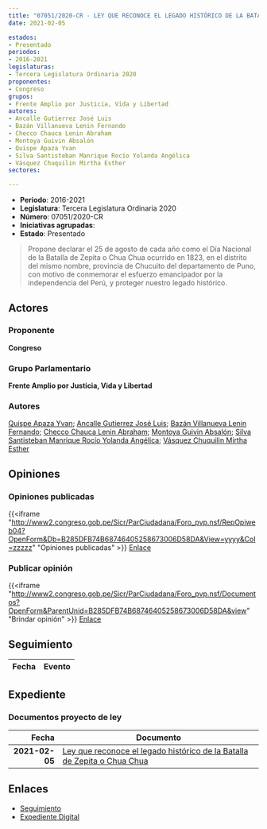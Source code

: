 ```yaml
---
title: "07051/2020-CR - LEY QUE RECONOCE EL LEGADO HISTÓRICO DE LA BATALLA DE ZEPITA O CHUA CHUA"
date: 2021-02-05

estados:
- Presentado
periodos:
- 2016-2021
legislaturas:
- Tercera Legislatura Ordinaria 2020
proponentes:
- Congreso
grupos:
- Frente Amplio por Justicia, Vida y Libertad
autores:
- Ancalle Gutierrez José Luis
- Bazán Villanueva Lenin Fernando
- Checco Chauca Lenin Abraham
- Montoya Guivin Absalón
- Quispe Apaza Yvan
- Silva Santisteban Manrique Rocío Yolanda Angélica
- Vásquez Chuquilin Mirtha Esther
sectores:

---
```

- **Periodo**: 2016-2021
- **Legislatura**: Tercera Legislatura Ordinaria 2020
- **Número**: 07051/2020-CR
- **Iniciativas agrupadas**: 
- **Estado**: Presentado

> Propone declarar el 25 de agosto de cada año como el Día Nacional de la Batalla de Zepita o Chua Chua ocurrido en 1823, en el distrito del mismo nombre, provincia de Chucuito del departamento de Puno, con motivo de conmemorar el esfuerzo emancipador por la independencia del Perú, y proteger nuestro legado histórico.


## Actores

### Proponente

**Congreso**

### Grupo Parlamentario

**Frente Amplio por Justicia, Vida y Libertad**

### Autores

[Quispe Apaza Yvan](mailto:mailto:mquispes@congreso.gob.pe); [Ancalle Gutierrez José Luis](mailto:mailto:jancalle@congreso.gob.pe); [Bazán Villanueva Lenin Fernando](mailto:mailto:lbazan@congreso.gob.pe); [Checco Chauca Lenin Abraham](mailto:mailto:lchecco@congreso.gob.pe); [Montoya Guivin Absalón](mailto:mailto:amontoya@congreso.gob.pe); [Silva Santisteban Manrique Rocío Yolanda Angélica](mailto:mailto:rsilvas@congreso.gob.pe); [Vásquez Chuquilin Mirtha Esther](mailto:mailto:mvasquezch@congreso.gob.pe)

## Opiniones

### Opiniones publicadas

{{<iframe "http://www2.congreso.gob.pe/Sicr/ParCiudadana/Foro_pvp.nsf/RepOpiweb04?OpenForm&Db=B285DFB74B68746405258673006D58DA&View=yyyy&Col=zzzzz" "Opiniones publicadas" >}}
[Enlace](http://www2.congreso.gob.pe/Sicr/ParCiudadana/Foro_pvp.nsf/RepOpiweb04?OpenForm&Db=B285DFB74B68746405258673006D58DA&View=yyyy&Col=zzzzz)

### Publicar opinión

{{<iframe "http://www2.congreso.gob.pe/Sicr/ParCiudadana/Foro_pvp.nsf/Documentos?OpenForm&ParentUnid=B285DFB74B68746405258673006D58DA&view" "Brindar opinión" >}}
[Enlace](http://www2.congreso.gob.pe/Sicr/ParCiudadana/Foro_pvp.nsf/Documentos?OpenForm&ParentUnid=B285DFB74B68746405258673006D58DA&view)


## Seguimiento

| Fecha | Evento |
|------:|--------|


## Expediente

### Documentos proyecto de ley

| Fecha | Documento |
|------:|-----------|
| **2021-02-05** | [Ley que reconoce el legado histórico de la Batalla de Zepita o Chua Chua](http://www.leyes.congreso.gob.pe/Documentos/2016_2021/Proyectos_de_Ley_y_de_Resoluciones_Legislativas/PL07051-20210205.pdf) |

## Enlaces

- [Seguimiento](http://www2.congreso.gob.pe/Sicr/TraDocEstProc/CLProLey2016.nsf/f7fff46988ca05b1052578e100829cc7/e368d3b28744700605258674000fd5bf?OpenDocument)
- [Expediente Digital](http://www2.congreso.gob.pe/Sicr/TraDocEstProc/Expvirt_2011.nsf/visbusqptramdoc1621/07051?opendocument)

